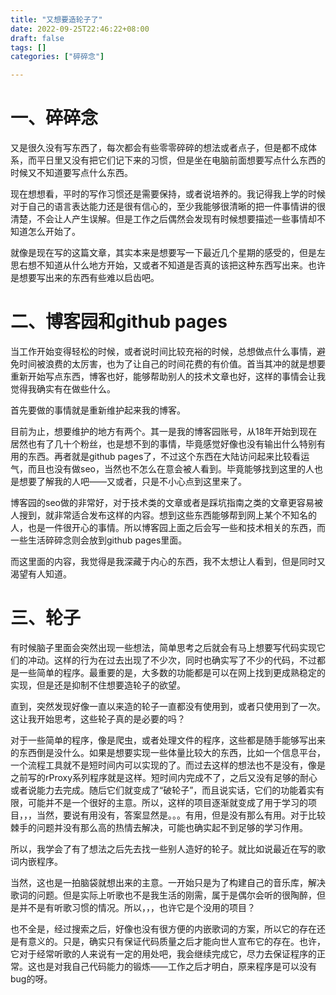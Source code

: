 ```yaml
---
title: "又想要造轮子了"
date: 2022-09-25T22:46:22+08:00
draft: false
tags: []
categories: ["碎碎念"]

---
```


# 一、碎碎念

又是很久没有写东西了，每次都会有些零零碎碎的想法或者点子，但是都不成体系，而平日里又没有把它们记下来的习惯，但是坐在电脑前面想要写点什么东西的时候又不知道要写点什么东西。

现在想想看，平时的写作习惯还是需要保持，或者说培养的。我记得我上学的时候对于自己的语言表达能力还是很有信心的，至少我能够很清晰的把一件事情讲的很清楚，不会让人产生误解。但是工作之后偶然会发现有时候想要描述一些事情却不知道怎么开始了。

就像是现在写的这篇文章，其实本来是想要写一下最近几个星期的感受的，但是左思右想不知道从什么地方开始，又或者不知道是否真的该把这种东西写出来。也许是想要写出来的东西有些难以启齿吧。



# 二、博客园和github pages

当工作开始变得轻松的时候，或者说时间比较充裕的时候，总想做点什么事情，避免时间被浪费的太厉害，也为了让自己的时间花费的有价值。首当其冲的就是想要重新开始写点东西，博客也好，能够帮助别人的技术文章也好，这样的事情会让我觉得我确实有在做些什么。

首先要做的事情就是重新维护起来我的博客。

目前为止，想要维护的地方有两个。其一是我的博客园账号，从18年开始到现在居然也有了几十个粉丝，也是想不到的事情，毕竟感觉好像也没有输出什么特别有用的东西。再者就是github pages了，不过这个东西在大陆访问起来比较看运气，而且也没有做seo，当然也不怎么在意会被人看到。毕竟能够找到这里的人也是想要了解我的人吧——又或者，只是不小心点到这里来了。

博客园的seo做的非常好，对于技术类的文章或者是踩坑指南之类的文章更容易被人搜到，就非常适合发布这样的内容。想到这些东西能够帮到网上某个不知名的人，也是一件很开心的事情。所以博客园上面之后会写一些和技术相关的东西，而一些生活碎碎念则会放到github pages里面。

而这里面的内容，我觉得是我深藏于内心的东西，我不太想让人看到，但是同时又渴望有人知道。

# 三、轮子

有时候脑子里面会突然出现一些想法，简单思考之后就会有马上想要写代码实现它们的冲动。这样的行为在过去出现了不少次，同时也确实写了不少的代码，不过都是一些简单的程序。最重要的是，大多数的功能都是可以在网上找到更成熟稳定的实现，但是还是抑制不住想要造轮子的欲望。

直到，突然发现好像一直以来造的轮子一直都没有使用到，或者只使用到了一次。这让我开始思考，这些轮子真的是必要的吗？

对于一些简单的程序，像是爬虫，或者处理文件的程序，这些都是随手能够写出来的东西倒是没什么。如果是想要实现一些体量比较大的东西，比如一个信息平台，一个流程工具就不是短时间内可以实现的了。而过去这样的想法也不是没有，像是之前写的rProxy系列程序就是这样。短时间内完成不了，之后又没有足够的耐心或者说能力去完成。随后它们就变成了“破轮子”，而且说实话，它们的功能着实有限，可能并不是一个很好的主意。所以，这样的项目逐渐就变成了用于学习的项目，，，当然，要说有用没有，答案显然是。。。有用，但是没有那么有用。对于比较棘手的问题并没有那么高的热情去解决，可能也确实起不到足够的学习作用。

所以，我学会了有了想法之后先去找一些别人造好的轮子。就比如说最近在写的歌词内嵌程序。

当然，这也是一拍脑袋就想出来的主意。一开始只是为了构建自己的音乐库，解决歌词的问题。但是实际上听歌也不是我生活的刚需，属于是偶尔会听的很陶醉，但是并不是有听歌习惯的情况。所以，，，也许它是个没用的项目？

也不全是，经过搜索之后，好像也没有很方便的内嵌歌词的方案，所以它的存在还是有意义的。只是，确实只有保证代码质量之后才能向世人宣布它的存在。也许，它对于经常听歌的人来说有一定的用处吧，我会继续完成它，尽力去保证程序的正常。这也是对我自己代码能力的锻炼——工作之后才明白，原来程序是可以没有bug的呀。

